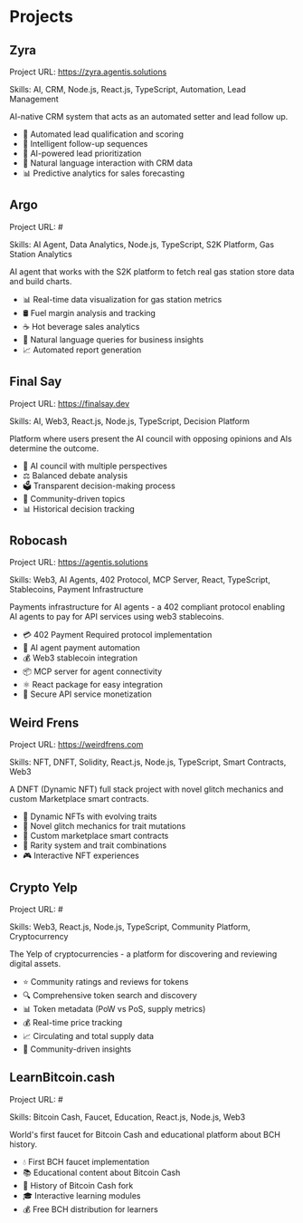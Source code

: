 # Projects

## Zyra

Project URL: https://zyra.agentis.solutions

Skills: AI, CRM, Node.js, React.js, TypeScript, Automation, Lead Management

AI-native CRM system that acts as an automated setter and lead follow up.
- 🤖 Automated lead qualification and scoring
- 📧 Intelligent follow-up sequences
- 🎯 AI-powered lead prioritization
- 💬 Natural language interaction with CRM data
- 📊 Predictive analytics for sales forecasting

## Argo

Project URL: #

Skills: AI Agent, Data Analytics, Node.js, TypeScript, S2K Platform, Gas Station Analytics

AI agent that works with the S2K platform to fetch real gas station store data and build charts.
- 📊 Real-time data visualization for gas station metrics
- 🛢️ Fuel margin analysis and tracking
- ☕ Hot beverage sales analytics
- 🎯 Natural language queries for business insights
- 📈 Automated report generation

## Final Say

Project URL: https://finalsay.dev

Skills: AI, Web3, React.js, Node.js, TypeScript, Decision Platform

Platform where users present the AI council with opposing opinions and AIs determine the outcome.
- 🤖 AI council with multiple perspectives
- ⚖️ Balanced debate analysis
- 🗳️ Transparent decision-making process
- 💬 Community-driven topics
- 📊 Historical decision tracking

## Robocash

Project URL: https://agentis.solutions

Skills: Web3, AI Agents, 402 Protocol, MCP Server, React, TypeScript, Stablecoins, Payment Infrastructure

Payments infrastructure for AI agents - a 402 compliant protocol enabling AI agents to pay for API services using web3 stablecoins.
- 💳 402 Payment Required protocol implementation
- 🤖 AI agent payment automation
- 💰 Web3 stablecoin integration
- 📦 MCP server for agent connectivity
- ⚛️ React package for easy integration
- 🔐 Secure API service monetization

## Weird Frens

Project URL: https://weirdfrens.com

Skills: NFT, DNFT, Solidity, React.js, Node.js, TypeScript, Smart Contracts, Web3

A DNFT (Dynamic NFT) full stack project with novel glitch mechanics and custom Marketplace smart contracts.
- 🎨 Dynamic NFTs with evolving traits
- 🔀 Novel glitch mechanics for trait mutations
- 🏪 Custom marketplace smart contracts
- 💎 Rarity system and trait combinations
- 🎮 Interactive NFT experiences

## Crypto Yelp

Project URL: #

Skills: Web3, React.js, Node.js, TypeScript, Community Platform, Cryptocurrency

The Yelp of cryptocurrencies - a platform for discovering and reviewing digital assets.
- ⭐ Community ratings and reviews for tokens
- 🔍 Comprehensive token search and discovery
- 📊 Token metadata (PoW vs PoS, supply metrics)
- 💰 Real-time price tracking
- 📈 Circulating and total supply data
- 👥 Community-driven insights

## LearnBitcoin.cash

Project URL: #

Skills: Bitcoin Cash, Faucet, Education, React.js, Node.js, Web3

World's first faucet for Bitcoin Cash and educational platform about BCH history.
- 💧 First BCH faucet implementation
- 📚 Educational content about Bitcoin Cash
- 📜 History of Bitcoin Cash fork
- 🎓 Interactive learning modules
- 💰 Free BCH distribution for learners
